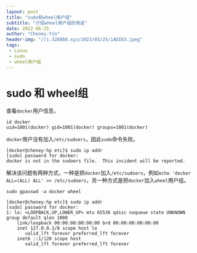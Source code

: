 ```yaml
---
layout: post
title: "sudo和wheel用户组"
subtitle: "介绍wheel用户组的用途"
date: 2022-06-25
author: "Cheney.Yin"
header-img: "//i.328888.xyz/2023/03/25/iADI63.jpeg"
tags:
 - Linux
 - sudo
 - wheel用户组
---
```


# sudo 和 wheel组

查看`docker`用户信息，

```shell
id docker
uid=1001(docker) gid=1001(docker) groups=1001(docker)
```

`docker`用户没有加入`/etc/sudoers`，因此`sudo`命令失败。

```shell
[docker@cheney-hp etc]$ sudo ip addr
[sudo] password for docker:
docker is not in the sudoers file.  This incident will be reported.
```

解决该问题有两种方式，一种是把`docker`加入`/etc/sudoers`，例如`echo 'docker ALL=(ALL) ALL' >> /etc/sudoers`，另一种方式是把`docker`加入`wheel`用户组。

```shell
sudo gpasswd -a docker wheel
```

```shell
[docker@cheney-hp etc]$ sudo ip addr
[sudo] password for docker:
1: lo: <LOOPBACK,UP,LOWER_UP> mtu 65536 qdisc noqueue state UNKNOWN group default qlen 1000
    link/loopback 00:00:00:00:00:00 brd 00:00:00:00:00:00
    inet 127.0.0.1/8 scope host lo
       valid_lft forever preferred_lft forever
    inet6 ::1/128 scope host
       valid_lft forever preferred_lft forever
```

